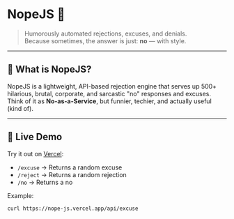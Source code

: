 # NopeJS 🚫

> Humorously automated rejections, excuses, and denials.  
> Because sometimes, the answer is just: **no** — with style.

---

## 🔧 What is NopeJS?

NopeJS is a lightweight, API-based rejection engine that serves up 500+ hilarious, brutal, corporate, and sarcastic "no" responses and excuses. Think of it as **No-as-a-Service**, but funnier, techier, and actually useful (kind of).

---

## 🧪 Live Demo

Try it out on [Vercel](https://nope-js.vercel.app/api/):

- `/excuse` → Returns a random excuse  
- `/reject` → Returns a random rejection  
- `/no` → Returns a no

Example:

```bash
curl https://nope-js.vercel.app/api/excuse
```
